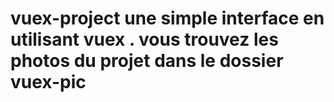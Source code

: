 # vuex-project une simple interface en utilisant vuex . vous trouvez les photos du projet dans le dossier vuex-pic
